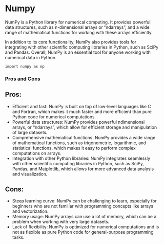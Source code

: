 # Numpy
NumPy is a Python library for numerical computing. It provides
powerful data structures, such as n-dimensional arrays or “ndarrays”,
and a wide range of mathematical functions for working with these
arrays efficiently.

In addition to its core functionality, NumPy also provides tools for
integrating with other scientific computing libraries in Python, such as
SciPy and Pandas. Overall, NumPy is an essential tool for anyone
working with numerical data in Python.
```
import numpy as np 
```
### Pros and Cons

## Pros:
* Efficient and fast: NumPy is built on top of low-level
languages like C and Fortran, which makes it much faster
and more efficient than pure Python code for numerical
computations.
* Powerful data structures: NumPy provides powerful ndimensional arrays, or “ndarrays”, which allow for efficient
storage and manipulation of large datasets.
* Comprehensive mathematical functions: NumPy provides
a wide range of mathematical functions, such as
trigonometric, logarithmic, and statistical functions, which
makes it easy to perform complex computations on arrays.
* Integration with other Python libraries: NumPy integrates
seamlessly with other scientific computing libraries in
Python, such as SciPy, Pandas, and Matplotlib, which
allows for more advanced data analysis and visualization.

## Cons:
* Steep learning curve: NumPy can be challenging to learn,
especially for beginners who are not familiar with
programming concepts like arrays and vectorization.
* Memory usage: NumPy arrays can use a lot of memory,
which can be a problem when working with very large
datasets.
* Lack of flexibility: NumPy is optimized for numerical
computations and is not as flexible as pure Python code
for general-purpose programming tasks.
